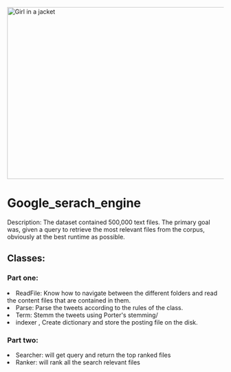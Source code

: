 <img src="https://camo.githubusercontent.com/986e49d0a45caf3059c8c6d563f042594c03fd7125dad287b2c6cf2c84dfd898/68747470733a2f2f63646e2e736561726368656e67696e656a6f75726e616c2e636f6d2f77702d636f6e74656e742f75706c6f6164732f323031382f31302f31342d47726561742d5365617263682d456e67696e65732d596f752d43616e2d5573652d496e73746561642d6f662d476f6f676c652d373630783430302e706e67" alt="Girl in a jacket" width="600" height="400">

<h1> Google_serach_engine </h1>
Description:
The dataset contained 500,000 text files. The primary goal was, given a query to retrieve the most relevant files from the corpus, obviously at the best runtime as possible. 

<h2> Classes: </h2>
<ui>
  <h3> Part one: </h3>
  <ui>
    <li>ReadFile: Know how to navigate between the different folders and read the content files that are contained in them.</li>
    <li>Parse: Parse the tweets according to the rules of the class.</li>
    <li>Term: Stemm the tweets using Porter's stemming/</li>
    <li>indexer , Create dictionary and store the posting file on the disk.</li>
  </ui>
  <h3> Part two: </h3>
  <ui>
    <li>Searcher: will get query and return the top ranked files</li>
    <li>Ranker: will rank all the search relevant files</li>
  </ui>
</ui>
